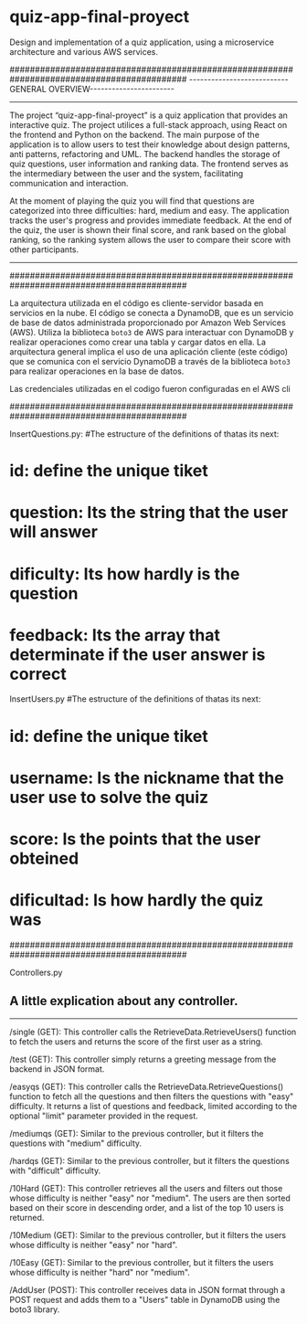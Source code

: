# quiz-app-final-proyect

Design and implementation of a quiz application, using a microservice architecture and various AWS services.

###########################################################################################
---------------------------GENERAL OVERVIEW-----------------------

---

The project “quiz-app-final-proyect” is a quiz application that provides an interactive quiz. The project utilices a full-stack approach, using React on the frontend and Python on the backend. The main purpose of the application is to allow users to test their knowledge about design patterns, anti patterns, refactoring and UML.
The backend handles the storage of quiz questions, user information and ranking data. The frontend serves as the intermediary between the user and the system, facilitating communication and interaction.

At the moment of playing the quiz you will find that questions are categorized into three difficulties: hard, medium and easy. The application tracks the user's progress and provides immediate feedback. At the end of the quiz, the user is shown their final score, and rank based on the global ranking, so the ranking system allows the user to compare their score with other participants.

---

###########################################################################################

La arquitectura utilizada en el código es cliente-servidor basada en servicios en la nube. El código se conecta a DynamoDB, que es un servicio de base de datos administrada proporcionado por Amazon Web Services (AWS). Utiliza la biblioteca `boto3` de AWS para interactuar con DynamoDB y realizar operaciones como crear una tabla y cargar datos en ella. La arquitectura general implica el uso de una aplicación cliente (este código) que se comunica con el servicio DynamoDB a través de la biblioteca `boto3` para realizar operaciones en la base de datos.

Las credenciales utilizadas en el codigo fueron configuradas en el AWS cli

###########################################################################################

InsertQuestions.py:
#The estructure of the definitions of thatas its next:

# id: define the unique tiket

# question: Its the string that the user will answer

# dificulty: Its how hardly is the question

# feedback: Its the array that determinate if the user answer is correct

InsertUsers.py
#The estructure of the definitions of thatas its next:

# id: define the unique tiket

# username: Is the nickname that the user use to solve the quiz

# score: Is the points that the user obteined

# dificultad: Is how hardly the quiz was

###########################################################################################

Controllers.py

## A little explication about any controller.

---

/single (GET): This controller calls the RetrieveData.RetrieveUsers() function to fetch the users and returns the score of the first user as a string.

/test (GET): This controller simply returns a greeting message from the backend in JSON format.

/easyqs (GET): This controller calls the RetrieveData.RetrieveQuestions() function to fetch all the questions and then filters the questions with "easy" difficulty. It returns a list of questions and feedback, limited according to the optional "limit" parameter provided in the request.

/mediumqs (GET): Similar to the previous controller, but it filters the questions with "medium" difficulty.

/hardqs (GET): Similar to the previous controller, but it filters the questions with "difficult" difficulty.

/10Hard (GET): This controller retrieves all the users and filters out those whose difficulty is neither "easy" nor "medium". The users are then sorted based on their score in descending order, and a list of the top 10 users is returned.

/10Medium (GET): Similar to the previous controller, but it filters the users whose difficulty is neither "easy" nor "hard".

/10Easy (GET): Similar to the previous controller, but it filters the users whose difficulty is neither "hard" nor "medium".

/AddUser (POST): This controller receives data in JSON format through a POST request and adds them to a "Users" table in DynamoDB using the boto3 library.
